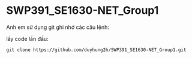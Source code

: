 # SWP391_SE1630-NET_Group1

Anh em sử dụng git ghi nhớ các câu lệnh:

lấy code lần đầu: 
```
git clone https://github.com/duyhung2h/SWP391_SE1630-NET_Group1.git
```
